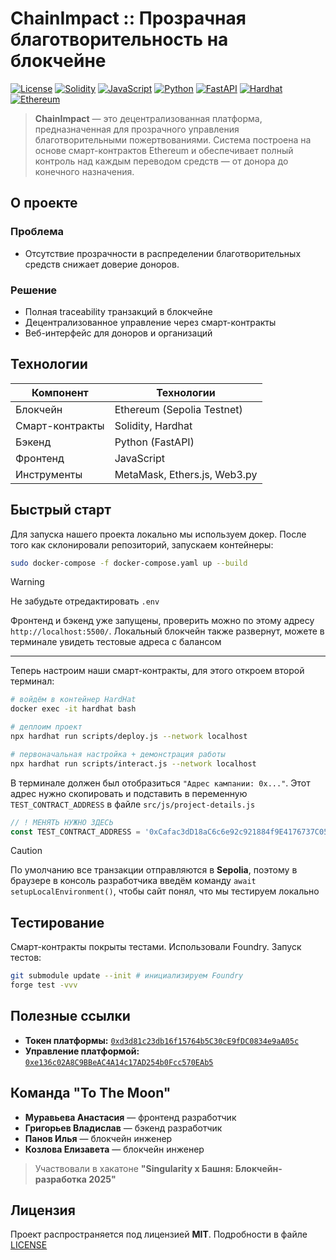 # ChainImpact :: Прозрачная благотворительность на блокчейне  

[![License](https://img.shields.io/badge/License-MIT-yellow?style=for-the-badge)](https://opensource.org/licenses/MIT) [![Solidity](https://img.shields.io/badge/Solidity-363636?style=for-the-badge&logo=solidity&logoColor=white)](https://soliditylang.org/) [![JavaScript](https://img.shields.io/badge/JavaScript-F7DF1E?style=for-the-badge&logo=javascript&logoColor=black)](https://developer.mozilla.org/en-US/docs/Web/JavaScript) [![Python](https://img.shields.io/badge/Python-3776AB?style=for-the-badge&logo=python&logoColor=white)](https://www.python.org/) [![FastAPI](https://img.shields.io/badge/FastAPI-009688?style=for-the-badge&logo=fastapi&logoColor=white)](https://fastapi.tiangolo.com/) [![Hardhat](https://img.shields.io/badge/Hardhat-FFF100?style=for-the-badge&logo=ethereum&logoColor=black)](https://hardhat.org/) [![Ethereum](https://img.shields.io/badge/Ethereum-3C3C3D?style=for-the-badge&logo=ethereum&logoColor=white)](https://ethereum.org/)  

> **ChainImpact** — это децентрализованная платформа, предназначенная для прозрачного управления благотворительными пожертвованиями. Система построена на основе смарт-контрактов Ethereum и обеспечивает полный контроль над каждым переводом средств — от донора до конечного назначения.

## О проекте  

### Проблема  
- Отсутствие прозрачности в распределении благотворительных средств снижает доверие доноров.  

### Решение  
- Полная traceability транзакций в блокчейне  
- Децентрализованное управление через смарт-контракты  
- Веб-интерфейс для доноров и организаций  

## Технологии  

| Компонент       | Технологии                          |
|-----------------|-------------------------------------|
| Блокчейн        | Ethereum (Sepolia Testnet)          |
| Смарт-контракты | Solidity, Hardhat                   |
| Бэкенд          | Python (FastAPI)                    |
| Фронтенд        | JavaScript                          |
| Инструменты     | MetaMask, Ethers.js, Web3.py        |

## Быстрый старт

Для запуска нашего проекта локально мы используем докер. После того как склонировали репозиторий, запускаем контейнеры:

```bash
sudo docker-compose -f docker-compose.yaml up --build
```

> [!WARNING]
> Не забудьте отредактировать `.env`

Фронтенд и бэкенд уже запущены, проверить можно по этому адресу `http://localhost:5500/`. Локальный блокчейн также развернут, можете в терминале увидеть тестовые адреса с балансом

---

Теперь настроим наши смарт-контракты, для этого откроем второй терминал:

```bash
# войдём в контейнер HardHat
docker exec -it hardhat bash 

# деплоим проект
npx hardhat run scripts/deploy.js --network localhost

# первоначальная настройка + демонстрация работы
npx hardhat run scripts/interact.js --network localhost
```

В терминале должен был отобразиться `"Адрес кампании: 0x..."`. Этот адрес нужно скопировать и подставить в переменную `TEST_CONTRACT_ADDRESS` в файле `src/js/project-details.js`

```js
// ! МЕНЯТЬ НУЖНО ЗДЕСЬ 
const TEST_CONTRACT_ADDRESS = '0xCafac3dD18aC6c6e92c921884f9E4176737C052c' 
```

> [!CAUTION]
> По умолчанию все транзакции отправляются в **Sepolia**, поэтому в браузере в консоль разработчика введём команду `await setupLocalEnvironment()`, чтобы сайт понял, что мы тестируем локально

## Тестирование

Смарт-контракты покрыты тестами. Использовали Foundry. Запуск тестов:

```bash
git submodule update --init # инициализируем Foundry
forge test -vvv
```

## Полезные ссылки

- **Токен платформы:** [`0xd3d81c23db16f15764b5C30cE9fDC0834e9aA05c`](https://sepolia.etherscan.io/address/0xd3d81c23db16f15764b5C30cE9fDC0834e9aA05c)
- **Управление платформой:** [`0xe136c02A8C9BBeAC4A14c17AD254b0Fcc570EAb5`](https://sepolia.etherscan.io/address/0xe136c02A8C9BBeAC4A14c17AD254b0Fcc570EAb5)

## Команда "To The Moon"

- **Муравьева Анастасия** — фронтенд разработчик
- **Григорьев Владислав** — бэкенд разработчик
- **Панов Илья** — блокчейн инженер
- **Козлова Елизавета** — блокчейн инженер

> Участвовали в хакатоне **"Singularity x Башня: Блокчейн-разработка 2025"**

## Лицензия

Проект распространяется под лицензией **MIT**. Подробности в файле [LICENSE](https://github.com/mirotvoretts/blockchain-hackathon/blob/main/LICENSE)
